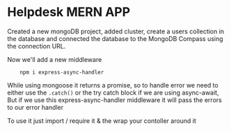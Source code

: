 # Helpdesk MERN APP

Created a new mongoDB project, added cluster, create a users collection in the database and connected the database to the MongoDB Compass using the connection URL.

Now we'll add a new middleware

```shell
    npm i express-async-handler
```

While using mongoose it returns a promise, so to handle error we need to either use the `.catch()` or the
try catch block if we are using async-await, But if we use this express-async-handler middleware it will pass the errors to our error handler

To use it just import / require it & the wrap your contoller around it
